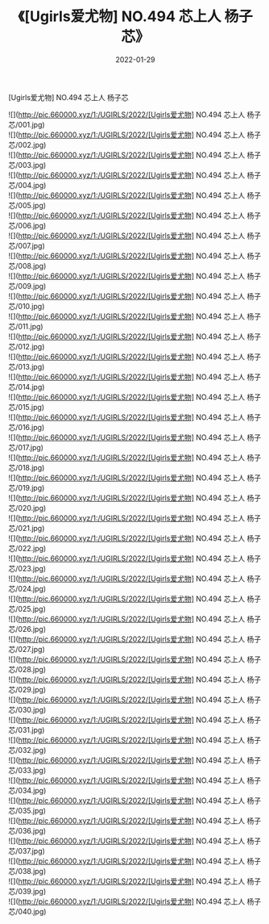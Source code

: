 ﻿---
layout: post
title:  《[Ugirls爱尤物] NO.494 芯上人 杨子芯》
date:   2022-01-29
img: http://pic.660000.xyz/1:/UGIRLS/2022/[Ugirls爱尤物] NO.494 芯上人 杨子芯/000.jpg
categories: [美女, 清纯, 唯美]
---

[Ugirls爱尤物] NO.494 芯上人 杨子芯

 ![](http://pic.660000.xyz/1:/UGIRLS/2022/[Ugirls爱尤物] NO.494 芯上人 杨子芯/001.jpg) <br>![](http://pic.660000.xyz/1:/UGIRLS/2022/[Ugirls爱尤物] NO.494 芯上人 杨子芯/002.jpg) <br>![](http://pic.660000.xyz/1:/UGIRLS/2022/[Ugirls爱尤物] NO.494 芯上人 杨子芯/003.jpg) <br>![](http://pic.660000.xyz/1:/UGIRLS/2022/[Ugirls爱尤物] NO.494 芯上人 杨子芯/004.jpg) <br>![](http://pic.660000.xyz/1:/UGIRLS/2022/[Ugirls爱尤物] NO.494 芯上人 杨子芯/005.jpg) <br>![](http://pic.660000.xyz/1:/UGIRLS/2022/[Ugirls爱尤物] NO.494 芯上人 杨子芯/006.jpg) <br>![](http://pic.660000.xyz/1:/UGIRLS/2022/[Ugirls爱尤物] NO.494 芯上人 杨子芯/007.jpg) <br>![](http://pic.660000.xyz/1:/UGIRLS/2022/[Ugirls爱尤物] NO.494 芯上人 杨子芯/008.jpg) <br>![](http://pic.660000.xyz/1:/UGIRLS/2022/[Ugirls爱尤物] NO.494 芯上人 杨子芯/009.jpg) <br>![](http://pic.660000.xyz/1:/UGIRLS/2022/[Ugirls爱尤物] NO.494 芯上人 杨子芯/010.jpg) <br>![](http://pic.660000.xyz/1:/UGIRLS/2022/[Ugirls爱尤物] NO.494 芯上人 杨子芯/011.jpg) <br>![](http://pic.660000.xyz/1:/UGIRLS/2022/[Ugirls爱尤物] NO.494 芯上人 杨子芯/012.jpg) <br>![](http://pic.660000.xyz/1:/UGIRLS/2022/[Ugirls爱尤物] NO.494 芯上人 杨子芯/013.jpg) <br>![](http://pic.660000.xyz/1:/UGIRLS/2022/[Ugirls爱尤物] NO.494 芯上人 杨子芯/014.jpg) <br>![](http://pic.660000.xyz/1:/UGIRLS/2022/[Ugirls爱尤物] NO.494 芯上人 杨子芯/015.jpg) <br>![](http://pic.660000.xyz/1:/UGIRLS/2022/[Ugirls爱尤物] NO.494 芯上人 杨子芯/016.jpg) <br>![](http://pic.660000.xyz/1:/UGIRLS/2022/[Ugirls爱尤物] NO.494 芯上人 杨子芯/017.jpg) <br>![](http://pic.660000.xyz/1:/UGIRLS/2022/[Ugirls爱尤物] NO.494 芯上人 杨子芯/018.jpg) <br>![](http://pic.660000.xyz/1:/UGIRLS/2022/[Ugirls爱尤物] NO.494 芯上人 杨子芯/019.jpg) <br>![](http://pic.660000.xyz/1:/UGIRLS/2022/[Ugirls爱尤物] NO.494 芯上人 杨子芯/020.jpg) <br>![](http://pic.660000.xyz/1:/UGIRLS/2022/[Ugirls爱尤物] NO.494 芯上人 杨子芯/021.jpg) <br>![](http://pic.660000.xyz/1:/UGIRLS/2022/[Ugirls爱尤物] NO.494 芯上人 杨子芯/022.jpg) <br>![](http://pic.660000.xyz/1:/UGIRLS/2022/[Ugirls爱尤物] NO.494 芯上人 杨子芯/023.jpg) <br>![](http://pic.660000.xyz/1:/UGIRLS/2022/[Ugirls爱尤物] NO.494 芯上人 杨子芯/024.jpg) <br>![](http://pic.660000.xyz/1:/UGIRLS/2022/[Ugirls爱尤物] NO.494 芯上人 杨子芯/025.jpg) <br>![](http://pic.660000.xyz/1:/UGIRLS/2022/[Ugirls爱尤物] NO.494 芯上人 杨子芯/026.jpg) <br>![](http://pic.660000.xyz/1:/UGIRLS/2022/[Ugirls爱尤物] NO.494 芯上人 杨子芯/027.jpg) <br>![](http://pic.660000.xyz/1:/UGIRLS/2022/[Ugirls爱尤物] NO.494 芯上人 杨子芯/028.jpg) <br>![](http://pic.660000.xyz/1:/UGIRLS/2022/[Ugirls爱尤物] NO.494 芯上人 杨子芯/029.jpg) <br>![](http://pic.660000.xyz/1:/UGIRLS/2022/[Ugirls爱尤物] NO.494 芯上人 杨子芯/030.jpg) <br>![](http://pic.660000.xyz/1:/UGIRLS/2022/[Ugirls爱尤物] NO.494 芯上人 杨子芯/031.jpg) <br>![](http://pic.660000.xyz/1:/UGIRLS/2022/[Ugirls爱尤物] NO.494 芯上人 杨子芯/032.jpg) <br>![](http://pic.660000.xyz/1:/UGIRLS/2022/[Ugirls爱尤物] NO.494 芯上人 杨子芯/033.jpg) <br>![](http://pic.660000.xyz/1:/UGIRLS/2022/[Ugirls爱尤物] NO.494 芯上人 杨子芯/034.jpg) <br>![](http://pic.660000.xyz/1:/UGIRLS/2022/[Ugirls爱尤物] NO.494 芯上人 杨子芯/035.jpg) <br>![](http://pic.660000.xyz/1:/UGIRLS/2022/[Ugirls爱尤物] NO.494 芯上人 杨子芯/036.jpg) <br>![](http://pic.660000.xyz/1:/UGIRLS/2022/[Ugirls爱尤物] NO.494 芯上人 杨子芯/037.jpg) <br>![](http://pic.660000.xyz/1:/UGIRLS/2022/[Ugirls爱尤物] NO.494 芯上人 杨子芯/038.jpg) <br>![](http://pic.660000.xyz/1:/UGIRLS/2022/[Ugirls爱尤物] NO.494 芯上人 杨子芯/039.jpg) <br>![](http://pic.660000.xyz/1:/UGIRLS/2022/[Ugirls爱尤物] NO.494 芯上人 杨子芯/040.jpg) <br>